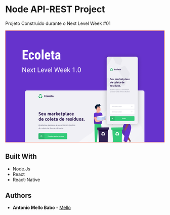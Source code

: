 # Node API-REST Project
Projeto Construído durante o Next Level Week #01

![](gitImage/imagem.png)


## Built With

* Node.Js
* React
* React-Native


## Authors

* **Antonio Mello Babo**  - [Mello](https://github.com/MelloTonio)

